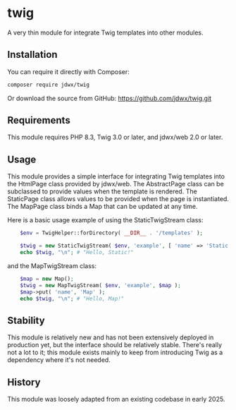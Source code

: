 # twig

A very thin module for integrate Twig templates into other modules.

## Installation

You can require it directly with Composer:

```bash
composer require jdwx/twig
```

Or download the source from GitHub: https://github.com/jdwx/twig.git

## Requirements

This module requires PHP 8.3, Twig 3.0 or later, and jdwx/web 2.0 or later.

## Usage

This module provides a simple interface for integrating Twig templates into the HtmlPage class provided by jdwx/web. The AbstractPage class can be subclassed to provide values when the template is rendered. The StaticPage class allows values to be provided when the page is instantiated. The MapPage class binds a Map that can be updated at any time.

Here is a basic usage example of using the StaticTwigStream class:

```php
    $env = TwigHelper::forDirectory( __DIR__ . '/templates' );

    $twig = new StaticTwigStream( $env, 'example', [ 'name' => 'Static' ] );
    echo $twig, "\n"; # "Hello, Static!"
```

and the MapTwigStream class:

```php
    $map = new Map();
    $twig = new MapTwigStream( $env, 'example', $map );
    $map->put( 'name', 'Map' );
    echo $twig, "\n"; # "Hello, Map!"
```

## Stability

This module is relatively new and has not been extensively deployed in production yet, but the interface should be relatively stable. There's really not a lot to it; this module exists mainly to keep from introducing Twig as a dependency where it's not needed.

## History

This module was loosely adapted from an existing codebase in early 2025.
